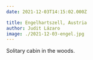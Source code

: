 ```yaml
---
date: 2021-12-03T14:15:02.000Z

title: Engelhartszell, Austria
author: Judit Lázaro
image: ./2021-12-03-engel.jpg
---
```


Solitary cabin in the woods.
